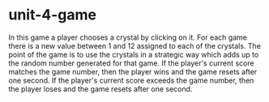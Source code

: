 # unit-4-game
In this game a player chooses a crystal by clicking on it. For each game there is a new value between 1 and 12 assigned to each of the crystals. The point of the game is to use the crystals in a strategic way which adds up to the random number generated for that game. If the player's current score matches the game number, then the player wins and the game resets after one second. If the player's current score exceeds the game number, then the player loses and the game resets after one second. 